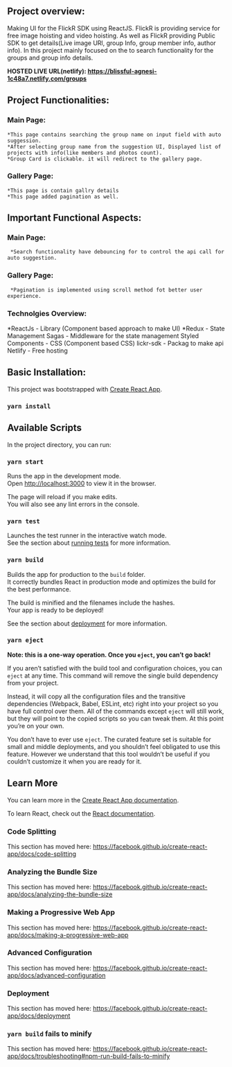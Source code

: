 ## Project overview:

  Making UI for the FlickR SDK using ReactJS. FlickR is providing service for free image hoisting and video hoisting. As well as FlickR providing Public SDK to get details(Live image URl, group Info, group member info, author info).
  In this project mainly focused on the to search functionality for the groups and group info details.
  
  **HOSTED LIVE URL(netlify):  https://blissful-agnesi-1c48a7.netlify.com/groups**

## Project Functionalities:

  ### Main Page:
    *This page contains searching the group name on input field with auto suggession.
    *After selecting group name from the suggestion UI, Displayed list of projects with info(like members and photos count).
    *Group Card is clickable. it will redirect to the gallery page.
  ### Gallery Page:
    *This page is contain gallry details
    *This page added pagination as well.
    
## Important Functional Aspects:
   ### Main Page:
     *Search functionality have debouncing for to control the api call for auto suggestion.
   ### Gallery Page:
     *Pagination is implemented using scroll method fot better user experience.
     
  
 ### Technolgies Overview:
   *ReactJs - Library (Component based approach to make UI)
   *Redux - State Management
   Sagas - Middleware for the state management
   Styled Components - CSS (Component based CSS)
   lickr-sdk - Packag to make api
   Netlify - Free hosting
   
## Basic Installation:  
This project was bootstrapped with [Create React App](https://github.com/facebook/create-react-app).
 
### `yarn install`

## Available Scripts

In the project directory, you can run:

### `yarn start`

Runs the app in the development mode.<br />
Open [http://localhost:3000](http://localhost:3000) to view it in the browser.

The page will reload if you make edits.<br />
You will also see any lint errors in the console.

### `yarn test`

Launches the test runner in the interactive watch mode.<br />
See the section about [running tests](https://facebook.github.io/create-react-app/docs/running-tests) for more information.

### `yarn build`

Builds the app for production to the `build` folder.<br />
It correctly bundles React in production mode and optimizes the build for the best performance.

The build is minified and the filenames include the hashes.<br />
Your app is ready to be deployed!

See the section about [deployment](https://facebook.github.io/create-react-app/docs/deployment) for more information.

### `yarn eject`

**Note: this is a one-way operation. Once you `eject`, you can’t go back!**

If you aren’t satisfied with the build tool and configuration choices, you can `eject` at any time. This command will remove the single build dependency from your project.

Instead, it will copy all the configuration files and the transitive dependencies (Webpack, Babel, ESLint, etc) right into your project so you have full control over them. All of the commands except `eject` will still work, but they will point to the copied scripts so you can tweak them. At this point you’re on your own.

You don’t have to ever use `eject`. The curated feature set is suitable for small and middle deployments, and you shouldn’t feel obligated to use this feature. However we understand that this tool wouldn’t be useful if you couldn’t customize it when you are ready for it.

## Learn More

You can learn more in the [Create React App documentation](https://facebook.github.io/create-react-app/docs/getting-started).

To learn React, check out the [React documentation](https://reactjs.org/).

### Code Splitting

This section has moved here: https://facebook.github.io/create-react-app/docs/code-splitting

### Analyzing the Bundle Size

This section has moved here: https://facebook.github.io/create-react-app/docs/analyzing-the-bundle-size

### Making a Progressive Web App

This section has moved here: https://facebook.github.io/create-react-app/docs/making-a-progressive-web-app

### Advanced Configuration

This section has moved here: https://facebook.github.io/create-react-app/docs/advanced-configuration

### Deployment

This section has moved here: https://facebook.github.io/create-react-app/docs/deployment

### `yarn build` fails to minify

This section has moved here: https://facebook.github.io/create-react-app/docs/troubleshooting#npm-run-build-fails-to-minify
